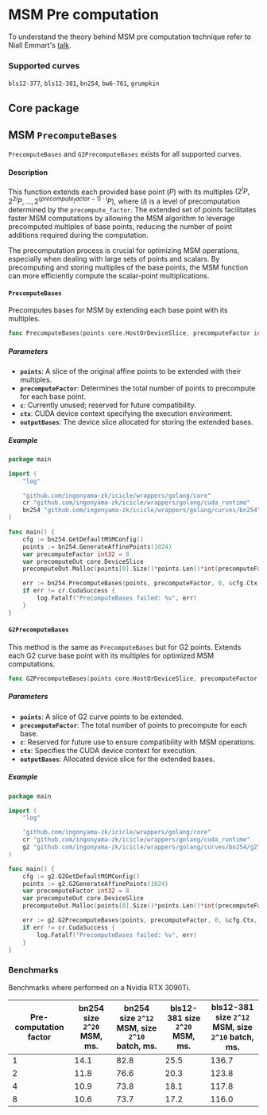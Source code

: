 # MSM Pre computation

To understand the theory behind MSM pre computation technique refer to Niall Emmart's [talk](https://youtu.be/KAWlySN7Hm8?feature=shared&t=1734).

### Supported curves

`bls12-377`, `bls12-381`, `bn254`, `bw6-761`, `grumpkin`

## Core package

## MSM `PrecomputeBases`

`PrecomputeBases` and `G2PrecomputeBases` exists for all supported curves. 

#### Description

This function extends each provided base point $(P)$ with its multiples $(2^lP, 2^{2l}P, ..., 2^{(precompute_factor - 1) \cdot l}P)$, where $(l)$ is a level of precomputation determined by the `precompute_factor`. The extended set of points facilitates faster MSM computations by allowing the MSM algorithm to leverage precomputed multiples of base points, reducing the number of point additions required during the computation.

The precomputation process is crucial for optimizing MSM operations, especially when dealing with large sets of points and scalars. By precomputing and storing multiples of the base points, the MSM function can more efficiently compute the scalar-point multiplications.

#### `PrecomputeBases`

Precomputes bases for MSM by extending each base point with its multiples.

```go
func PrecomputeBases(points core.HostOrDeviceSlice, precomputeFactor int32, c int32, ctx *cr.DeviceContext, outputBases core.DeviceSlice) cr.CudaError
```

##### Parameters

- **`points`**: A slice of the original affine points to be extended with their multiples.
- **`precomputeFactor`**: Determines the total number of points to precompute for each base point.
- **`c`**: Currently unused; reserved for future compatibility.
- **`ctx`**: CUDA device context specifying the execution environment.
- **`outputBases`**: The device slice allocated for storing the extended bases.

##### Example

```go
package main

import (
	"log"

	"github.com/ingonyama-zk/icicle/wrappers/golang/core"
	cr "github.com/ingonyama-zk/icicle/wrappers/golang/cuda_runtime"
	bn254 "github.com/ingonyama-zk/icicle/wrappers/golang/curves/bn254"
)

func main() {
	cfg := bn254.GetDefaultMSMConfig()
	points := bn254.GenerateAffinePoints(1024)
	var precomputeFactor int32 = 8
	var precomputeOut core.DeviceSlice
	precomputeOut.Malloc(points[0].Size()*points.Len()*int(precomputeFactor), points[0].Size())

	err := bn254.PrecomputeBases(points, precomputeFactor, 0, &cfg.Ctx, precomputeOut)
	if err != cr.CudaSuccess {
		log.Fatalf("PrecomputeBases failed: %v", err)
	}
}
```

#### `G2PrecomputeBases`

This method is the same as `PrecomputeBases` but for G2 points. Extends each G2 curve base point with its multiples for optimized MSM computations.

```go
func G2PrecomputeBases(points core.HostOrDeviceSlice, precomputeFactor int32, c int32, ctx *cr.DeviceContext, outputBases core.DeviceSlice) cr.CudaError
```

##### Parameters

- **`points`**: A slice of G2 curve points to be extended.
- **`precomputeFactor`**: The total number of points to precompute for each base.
- **`c`**: Reserved for future use to ensure compatibility with MSM operations.
- **`ctx`**: Specifies the CUDA device context for execution.
- **`outputBases`**: Allocated device slice for the extended bases.

##### Example

```go
package main

import (
	"log"

	"github.com/ingonyama-zk/icicle/wrappers/golang/core"
	cr "github.com/ingonyama-zk/icicle/wrappers/golang/cuda_runtime"
	g2 "github.com/ingonyama-zk/icicle/wrappers/golang/curves/bn254/g2"
)

func main() {
	cfg := g2.G2GetDefaultMSMConfig()
	points := g2.G2GenerateAffinePoints(1024)
	var precomputeFactor int32 = 8
	var precomputeOut core.DeviceSlice
	precomputeOut.Malloc(points[0].Size()*points.Len()*int(precomputeFactor), points[0].Size())

	err := g2.G2PrecomputeBases(points, precomputeFactor, 0, &cfg.Ctx, precomputeOut)
	if err != cr.CudaSuccess {
		log.Fatalf("PrecomputeBases failed: %v", err)
	}
}
```

### Benchmarks

Benchmarks where performed on a Nvidia RTX 3090Ti.

| Pre-computation factor | bn254 size `2^20` MSM, ms.  | bn254 size `2^12` MSM, size `2^10` batch, ms. | bls12-381 size `2^20` MSM, ms. | bls12-381 size `2^12` MSM, size `2^10` batch, ms. |
| ------------- | ------------- | ------------- | ------------- | ------------- |
| 1  | 14.1  | 82.8  | 25.5  | 136.7  |
| 2  | 11.8  | 76.6  | 20.3  | 123.8  |
| 4  | 10.9  | 73.8  | 18.1  | 117.8  |
| 8  | 10.6  | 73.7  | 17.2  | 116.0  |
